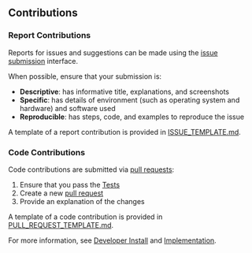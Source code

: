 ## Contributions

### Report Contributions

Reports for issues and suggestions can be made using the [issue submission](https://github.com/rrwen/twitter2mongodb-cli/issues) interface.

When possible, ensure that your submission is:

* **Descriptive**: has informative title, explanations, and screenshots
* **Specific**: has details of environment (such as operating system and hardware) and software used
* **Reproducible**: has steps, code, and examples to reproduce the issue

A template of a report contribution is provided in [ISSUE_TEMPLATE.md](ISSUE_TEMPLATE.md).  

### Code Contributions

Code contributions are submitted via [pull requests](https://github.com/rrwen/twitter2mongodb-cli/pulls):

1. Ensure that you pass the [Tests](#tests)
2. Create a new [pull request](https://github.com/rrwen/twitter2mongodb-cli/pulls)
3. Provide an explanation of the changes

A template of a code contribution is provided in [PULL_REQUEST_TEMPLATE.md](PULL_REQUEST_TEMPLATE.md).  
  
For more information, see [Developer Install](README.md#developer-install) and [Implementation](README.md#implementation).
